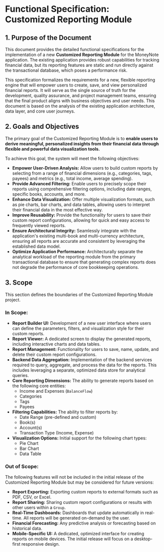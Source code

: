 # Functional Specification: Customized Reporting Module

## 1. Purpose of the Document

This document provides the detailed functional specifications for the implementation of a new **Customized Reporting Module** for the MoneyNote application. The existing application provides robust capabilities for tracking financial data, but its reporting features are static and run directly against the transactional database, which poses a performance risk.

This specification formalizes the requirements for a new, flexible reporting engine that will empower users to create, save, and view personalized financial reports. It will serve as the single source of truth for the development, quality assurance, and project management teams, ensuring that the final product aligns with business objectives and user needs. This document is based on the analysis of the existing application architecture, data layer, and core user journeys.

## 2. Goals and Objectives

The primary goal of the Customized Reporting Module is to **enable users to derive meaningful, personalized insights from their financial data through flexible and powerful data visualization tools.**

To achieve this goal, the system will meet the following objectives:

*   **Empower User-Driven Analysis:** Allow users to build custom reports by selecting from a range of financial dimensions (e.g., categories, tags, payees) and metrics (e.g., total income, average spending).
*   **Provide Advanced Filtering:** Enable users to precisely scope their reports using comprehensive filtering options, including date ranges, specific books, accounts, and more.
*   **Enhance Data Visualization:** Offer multiple visualization formats, such as pie charts, bar charts, and data tables, allowing users to interpret their financial data in the most effective way.
*   **Improve Reusability:** Provide the functionality for users to save their custom report configurations, allowing for quick and easy access to frequently viewed reports.
*   **Ensure Architectural Integrity:** Seamlessly integrate with the application's existing multi-book and multi-currency architecture, ensuring all reports are accurate and consistent by leveraging the established data model.
*   **Optimize Application Performance:** Architecturally separate the analytical workload of the reporting module from the primary transactional database to ensure that generating complex reports does not degrade the performance of core bookkeeping operations.

## 3. Scope

This section defines the boundaries of the Customized Reporting Module project.

### In Scope:

*   **Report Builder UI:** Development of a new user interface where users can define the parameters, filters, and visualization style for their custom reports.
*   **Report Viewer:** A dedicated screen to display the generated reports, including interactive charts and data tables.
*   **Report Management:** Functionality for users to save, name, update, and delete their custom report configurations.
*   **Backend Data Aggregation:** Implementation of the backend services required to query, aggregate, and process the data for the reports. This includes leveraging a separate, optimized data store for analytical queries.
*   **Core Reporting Dimensions:** The ability to generate reports based on the following core entities:
    *   Income and Expenses (`BalanceFlow`)
    *   Categories
    *   Tags
    *   Payees
*   **Filtering Capabilities:** The ability to filter reports by:
    *   Date Range (pre-defined and custom)
    *   Book(s)
    *   Account(s)
    *   Transaction Type (Income, Expense)
*   **Visualization Options:** Initial support for the following chart types:
    *   Pie Chart
    *   Bar Chart
    *   Data Table

### Out of Scope:

The following features will not be included in the initial release of the Customized Reporting Module but may be considered for future versions:

*   **Report Exporting:** Exporting custom reports to external formats such as PDF, CSV, or Excel.
*   **Report Sharing:** Sharing custom report configurations or results with other users within a `Group`.
*   **Real-Time Dashboards:** Dashboards that update automatically in real-time. All reports will be generated on-demand by the user.
*   **Financial Forecasting:** Any predictive analysis or forecasting based on historical data.
*   **Mobile-Specific UI:** A dedicated, optimized interface for creating reports on mobile devices. The initial release will focus on a desktop-first responsive design.
